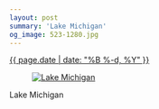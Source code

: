 ```yaml
---
layout: post
summary: 'Lake Michigan'
og_image: 523-1280.jpg
---
```


<div class="post">
 <time>
  <a href="/523">
   {{ page.date | date: "%B %-d, %Y" }}
  </a>
 </time>
 <a href="/523">
  <figure data-taken="8/14/2016">
   <img alt="Lake Michigan" sizes="(min-width: 700px) 50vw, calc(100vw - 2rem)" src="{{ site.assets_url }}/523-640.jpg" srcset="{{ site.assets_url }}/523-320.jpg 320w, {{ site.assets_url }}/523-640.jpg 640w, {{ site.assets_url }}/523-960.jpg 960w, {{ site.assets_url }}/523-1280.jpg 1280w"/>
  </figure>
 </a>
 <span>
  Lake Michigan
 </span>
</div>
